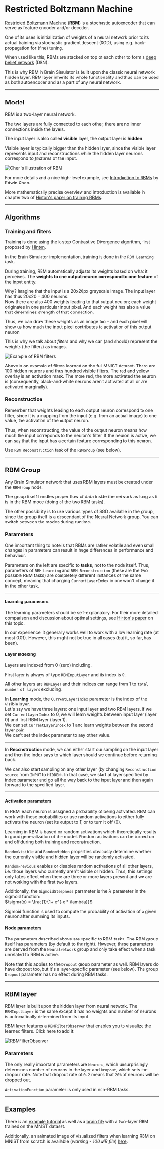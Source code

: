 # Restricted Boltzmann Machine

[Restricted Boltzmann Machine](https://en.wikipedia.org/wiki/Restricted_Boltzmann_machine) (**RBM**) is a stochastic autoencoder that can serve as feature encoder and/or decoder.

One of its uses is initialization of weights of a neural network prior to its actual training via stochastic gradient descent (SGD), using e.g. back-propagation for (fine) tuning.

When used like this, RBMs are stacked on top of each other to form a [deep belief network](https://en.wikipedia.org/wiki/Deep_belief_network) (DBN).

This is why RBM in Brain Simulator is built upon the classic neural network hidden layer. RBM layer inherits its whole functionality and thus can be used as both autoencoder and as a part of any neural network.

---
## Model

RBM is a two-layer neural network.

The two layers are fully connected to each other, there are no inner connections inside the layers.

The input layer is also called **visible** layer, the output layer is **hidden**.

Visible layer is typically bigger than the hidden layer, since the visible layer represents input and reconstructions while the hidden layer neurons correspond to *features* of the input.

![Chen's illustration of RBM](../img/rbm-chen.png "Chen's illustration of RBM")

For more details and a nice high-level example, see [Introduction to RBMs](http://blog.echen.me/2011/07/18/introduction-to-restricted-boltzmann-machines/) by Edwin Chen.

More mathematically precise overview and introduction is available in chapter two of [Hinton's paper on training RBMs](https://www.cs.toronto.edu/~hinton/absps/guideTR.pdf).



---
## Algorithms

### <a name="filters"></a>Training and filters

Training is done using the k-step Contrastive Divergence algorithm, first proposed by [Hinton](http://www.cs.toronto.edu/~fritz/absps/nccd.pdf).  

In the Brain Simulator implementation, training is done in the `RBM Learning` task.


During training, RBM automatically adjusts its weights based on what it perceives. The **weights to one output neuron correspond to one feature** of the input entity.

Why? Imagine that the input is a 20x20px grayscale image. The input layer has thus 20x20 = 400 neurons.  
Now there are also 400 weights leading to that output neuron; each weight originates in one particular input pixel. And each weight has also a value that determines strength of that connection.

Thus, we can draw these weights as an image too – and each pixel will show us how much the input pixel contributes to activation of this output neuron!

This is why we talk about *filters* and why we can (and should) represent the weights (the filters) as images.

![Example of RBM filters](../img/rbm-filters.png "Top left - input image, bottom left - reconstructed image, right - filters")

Above is an example of filters learned on the full MNIST dataset. There are 100 hidden neurons and thus hundred visible filters. The red and yellow overlay is an activation mask. The more red, the more activated the neuron is (consequently, black-and-white neurons aren't activated at all or are activated marginally).

### Reconstruction

Remember that weights leading to each output neuron correspond to one filter, since it is a mapping from the input (e.g. from an actual image) to one value, the activation of the output neuron.

Thus, when reconstructing, the value of the output neuron means how much the input correponds to the neuron's filter. If the neuron is active, we can say that the input has a certain feature corresponding to this neuron.

Use `RBM Reconstruction` task of the `RBMGroup` (see below).

---
## RBM Group

Any Brain Simulator network that uses RBM layers must be created under the `RBMGroup` node.

The group itself handles proper flow of data inside the network as long as it is in the RBM mode (doing of the two RBM tasks).

The other possibility is to use various types of SGD available in the group, since the group itself is a descendant of the Neural Network group. You can switch between the modes during runtime.

### <a name="parameters"></a>Parameters

One important thing to note is that RBMs are rather volatile and even small changes in parameters can result in huge differences in performance and behaviour.

Parameters on the left are specific to **tasks**, not to the node itself. Thus, parameters of `RBM Learning` and `RBM Reconstruction` (these are the two possible RBM tasks) are completely different instances of the same concept, meaning that changing `CurrentLayerIndex` in one won't change it in the other task.

---
#### Learning parameters

The learning parameters should be self-explanatory. For their more detailed comparison and discussion about optimal settings, see [Hinton's paper](https://www.cs.toronto.edu/~hinton/absps/guideTR.pdf "A Practical Guide to Training Restricted Boltzmann Machines") on this topic.

In our experience, it generally works well to work with a low learning rate (at most 0.01). However, this might not be true in all cases (but it, so far, has been).

#### Layer indexing

Layers are indexed from 0 (zero) including.

First layer is always of type `RBMInputLayer` and its index is 0.

All other layers are `RBMLayer` and their indices can range from 1 to `total number of layers` excluding.

In **Learning** mode, the `CurrentLayerIndex` parameter is the index of the visible layer.  
Let's say we have three layers: one input layer and two RBM layers. If we set `CurrentLayerIndex` to 0, we will learn weights between input layer (layer 0) and first RBM layer (layer 1).  
We can set `CurrentLayerIndex` to 1 and learn weights between the second layer pair.  
We can't set the index parameter to any other value.

---

In **Reconstruction** mode, we can either start our sampling on the input layer and then the index says to which layer should we continue before returning back.

We can also start sampling on any other layer (by changing `Reconstruction source` from `INPUT` to `HIDDEN`). In that case, we start at layer specified by index parameter and go all the way back to the input layer and then again forward to the specified layer.

---
#### Activation parameters

In RBM, each neuron is assigned a probability of being activated. RBM can work with these probabilities or use random activations to either fully activate the neuron (set its output to 1) or to turn it off (0).

Learning in RBM is based on random activations which theoretically results in good generalization of the model. Random activations can be turned on and off during both training and reconstruction.

`RandomVisible` and `RandomHidden` properties obviously determine whether the currently visible and hidden layer will be randomly activated.

`RandomPrevious` enables or disables random activations of all other layers, i.e. those layers who currently aren't visible or hidden. Thus, this settings only takes effect when there are three or more layers present and we are not working with the first two layers.

Additionally, the `SigmoidSteepness` parameter is the $\lambda$ parameter in the sigmoid function:  
$\sigma(x) = \frac{1}{1+ e^{-x * \lambda}}$

Sigmoid function is used to compute the probability of activation of a given neuron after summing its inputs.

#### Node parameters

The parameters described above are specific to RBM tasks. The RBM group itself has parameters (by default to the right). However, these parameters are derived from the `NeuralNetwork` group and only take effect when a task unrelated to RBM is active.

Note that this applies to the `Dropout` group parameter as well. RBM layers do have dropout too, but it's a layer-specific parameter (see below). The group `Dropout` parameter has no effect during RBM tasks.

---
## RBM layer

RBM layer is built upon the hidden layer from neural network. The `RBMInputLayer` is the same except it has no weights and number of neurons is automatically determined from its input.

RBM layer features a `RBMFilterObserver` that enables you to visualize the learned filters. Click here to add it:

![RBMFilterObserver](../img/rbm-observer.png)

### Parameters

The only really important parameters are `Neurons`, which unsurprisingly determines number of neurons in the layer and `Dropout`, which sets the dropout rate. Note that dropout rate of `0.2` means that `20%` of neurons will be dropped out.

`ActivationFunction` parameter is only used in non-RBM tasks.

---
## Examples

There is an [example tutorial](../examples/rbm.md) as well as a [brain file](https://github.com/KeenSoftwareHouse/BrainSimulatorSampleProjects/blob/master/RBM/RBM_MNIST.brain) with a two-layer RBM trained on the MNIST dataset.

Additionally, an animated image of visualized filters when learning RBM on MNIST from scratch is available (*warning - 100 MB file*) [here](https://www.dropbox.com/s/yyy0so4d2mwl7f4/rbm.gif?dl=0).
